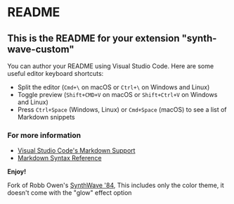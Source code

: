 # README
## This is the README for your extension "synth-wave-custom"
You can author your README using Visual Studio Code.  Here are some useful editor keyboard shortcuts:

* Split the editor (`Cmd+\` on macOS or `Ctrl+\` on Windows and Linux)
* Toggle preview (`Shift+CMD+V` on macOS or `Shift+Ctrl+V` on Windows and Linux)
* Press `Ctrl+Space` (Windows, Linux) or `Cmd+Space` (macOS) to see a list of Markdown snippets

### For more information
* [Visual Studio Code's Markdown Support](http://code.visualstudio.com/docs/languages/markdown)
* [Markdown Syntax Reference](https://help.github.com/articles/markdown-basics/)

**Enjoy!**

Fork of Robb Owen's [SynthWave '84](https://marketplace.visualstudio.com/items?itemName=RobbOwen.synthwave-vscode), This includes only the color theme, it doesn't come with the "glow" effect option
